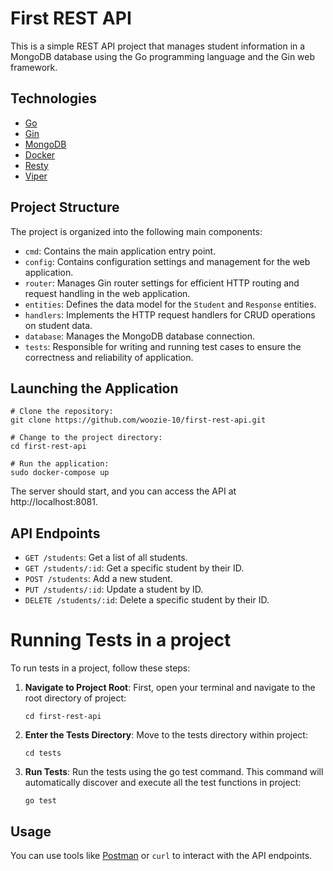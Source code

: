 # First REST API

This is a simple REST API project that manages student information in a MongoDB database using the Go programming language and the Gin web framework.

## Technologies

- [Go](https://go.dev/)
- [Gin](https://github.com/gin-gonic/gin)
- [MongoDB](https://www.mongodb.com/)
- [Docker](https://www.docker.com/)
- [Resty](https://github.com/go-resty/resty)
- [Viper](https://github.com/spf13/viper)

## Project Structure

The project is organized into the following main components:

- `cmd`: Contains the main application entry point.
- `config`: Contains configuration settings and management for the web application.
- `router`: Manages Gin router settings for efficient HTTP routing and request handling in the web application.
- `entities`: Defines the data model for the `Student` and `Response` entities.
- `handlers`: Implements the HTTP request handlers for CRUD operations on student data.
- `database`: Manages the MongoDB database connection.
- `tests`: Responsible for writing and running test cases to ensure the correctness and reliability of application.

## Launching the Application

```shell
# Clone the repository:
git clone https://github.com/woozie-10/first-rest-api.git

# Change to the project directory:
cd first-rest-api

# Run the application:
sudo docker-compose up

```
The server should start, and you can access the API at http://localhost:8081.

## API Endpoints

- `GET /students`: Get a list of all students.
- `GET /students/:id`: Get a specific student by their ID.
- `POST /students`: Add a new student.
- `PUT /students/:id`: Update a student by ID.
- `DELETE /students/:id`: Delete a specific student by their ID.

# Running Tests in a project

To run tests in a project, follow these steps:

1. **Navigate to Project Root**: First, open your terminal and navigate to the root directory of project:

   ```shell
   cd first-rest-api
   ```
2. **Enter the Tests Directory**: Move to the tests directory within project:
  
    ```shell
    cd tests
    ```
3. **Run Tests**: Run the tests using the go test command. This command will automatically discover and execute all the test functions in project:

   ```shell
   go test
   ```

## Usage

You can use tools like [Postman](https://www.postman.com/) or `curl` to interact with the API endpoints.
